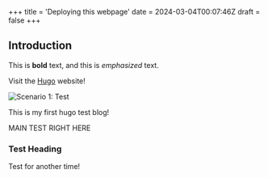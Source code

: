 +++
title = 'Deploying this webpage'
date = 2024-03-04T00:07:46Z
draft = false
+++

## Introduction

This is **bold** text, and this is *emphasized* text.

Visit the [Hugo](https://gohugo.io) website!

![Scenario 1: Test](/avatar.jpg)

This is my first hugo test blog!

MAIN TEST RIGHT HERE

### Test Heading
Test for another time!